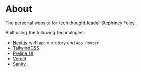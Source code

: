 # About

The personal website for tech thought leader Stephiney Foley.

Built using the following technologies:

- [Next.js](https://nextjs.org/) with `app` directory and `App Router`
- [TailwindCSS](https://tailwindcss.com/)
- [Preline UI](https://preline.co/index.html)
- [Vercel](https://vercel.com/)
- [Sanity](https://www.sanity.io/)
